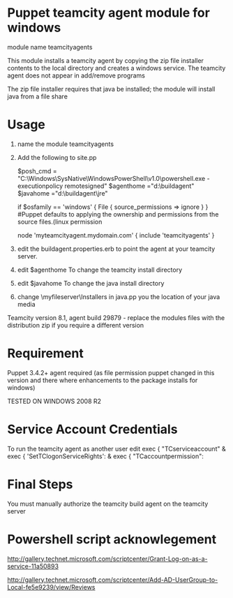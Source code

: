 Puppet teamcity agent module for windows
==================================

module name teamcityagents

This module installs a teamcity agent by copying the zip file installer contents to the local directory and creates a windows service. The teamcity agent does not appear in add/remove programs


The zip file installer requires that java be installed; the module will install java from a file share


Usage
============

1. name the module teamcityagents

2. Add the following to site.pp


   $posh_cmd = "C:\\Windows\\SysNative\\WindowsPowerShell\\v1.0\\powershell.exe -executionpolicy  remotesigned"
   $agenthome ="d:\\buildagent" 
   $javahome ="d:\\buildagent\\jre"
      
      if $osfamily == 'windows' {
         File { source_permissions => ignore } 
                  } 
         #Puppet defaults to applying the ownership and permissions from the source files.(linux permission


	node 'myteamcityagent.mydomain.com' 
    	 {
      		 include 'teamcityagents'
     	 }
     	 
     	 
 
 
 
3. edit the buildagent.properties.erb to point the agent at your teamcity server.

4. edit $agenthome To change the teamcity install directory

5. edit $javahome To change the java install directory

6. change \\myfileserver\\Installers in java.pp you the location of your java media


Teamcity version 8.1, agent build 29879 - replace the modules files with the distribution zip if you require a different version



Requirement
=============   
Puppet 3.4.2+ agent required (as file permission puppet changed in this version and there where enhancements to the package installs for windows)

TESTED ON WINDOWS 2008 R2


Service Account Credentials
=============================
To run the teamcity agent as another user 
edit   exec { "TCserviceaccount" &  exec { 'SetTClogonServiceRights': &    exec { "TCaccountpermission":



Final Steps
=====================

You must manually authorize the teamcity build agent on the teamcity server



Powershell script acknowlegement
=================================

http://gallery.technet.microsoft.com/scriptcenter/Grant-Log-on-as-a-service-11a50893

http://gallery.technet.microsoft.com/scriptcenter/Add-AD-UserGroup-to-Local-fe5e9239/view/Reviews


